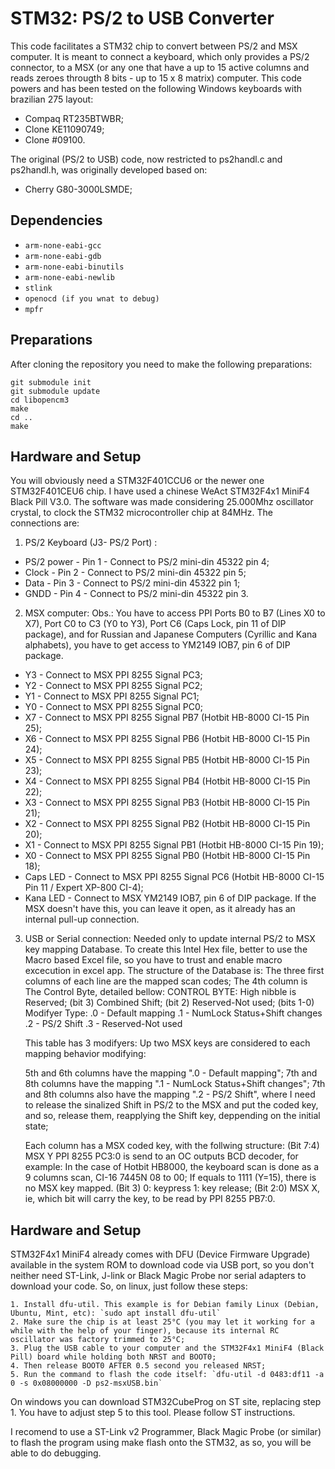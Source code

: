 # STM32: PS/2 to USB Converter

This code facilitates a STM32 chip to convert between PS/2 and MSX computer. It is meant to connect a keyboard, which only provides a PS/2 connector, to a MSX (or any one that have a up to 15 active columns and reads zeroes througth 8 bits - up to 15 x 8 matrix) computer.
This code powers and has been tested on the following Windows keyboards with brazilian 275 layout:
- Compaq RT235BTWBR;
- Clone KE11090749;
- Clone #09100.

The original (PS/2 to USB) code, now restricted to ps2handl.c and ps2handl.h, was originally developed based on:
- Cherry G80-3000LSMDE;

## Dependencies

- `arm-none-eabi-gcc`
- `arm-none-eabi-gdb`
- `arm-none-eabi-binutils`
- `arm-none-eabi-newlib`
- `stlink`
- `openocd (if you wnat to debug)`
- `mpfr`

## Preparations

After cloning the repository you need to make the following preparations:

```
git submodule init
git submodule update
cd libopencm3
make
cd ..
make
```

## Hardware and Setup

You will obviously need a STM32F401CCU6 or the newer one STM32F401CEU6 chip. I have used a chinese WeAct STM32F4x1 MiniF4 Black Pill V3.0. The software was made considering 25.000Mhz oscillator crystal, to clock the STM32 microcontroller chip at 84MHz. The connections are:

1) PS/2 Keyboard (J3- PS/2 Port) :
- PS/2 power - Pin 1 - Connect to PS/2 mini-din 45322 pin 4;
- Clock      - Pin 2 - Connect to PS/2 mini-din 45322 pin 5;
- Data       - Pin 3 - Connect to PS/2 mini-din 45322 pin 1;
- GNDD       - Pin 4 - Connect to PS/2 mini-din 45322 pin 3.

2) MSX computer:
Obs.: You have to access PPI Ports B0 to B7 (Lines X0 to X7), Port C0 to C3 (Y0 to Y3), Port C6 (Caps Lock, pin 11 of DIP package), and for Russian and Japanese Computers (Cyrillic and Kana alphabets), you have to get access to YM2149 IOB7, pin 6 of DIP package.
- Y3 - Connect to MSX PPI 8255 Signal PC3;
- Y2 - Connect to MSX PPI 8255 Signal PC2;
- Y1 - Connect to MSX PPI 8255 Signal PC1;
- Y0 - Connect to MSX PPI 8255 Signal PC0;
- X7 - Connect to MSX PPI 8255 Signal PB7 (Hotbit HB-8000 CI-15 Pin 25);
- X6 - Connect to MSX PPI 8255 Signal PB6 (Hotbit HB-8000 CI-15 Pin 24);
- X5 - Connect to MSX PPI 8255 Signal PB5 (Hotbit HB-8000 CI-15 Pin 23);
- X4 - Connect to MSX PPI 8255 Signal PB4 (Hotbit HB-8000 CI-15 Pin 22);
- X3 - Connect to MSX PPI 8255 Signal PB3 (Hotbit HB-8000 CI-15 Pin 21);
- X2 - Connect to MSX PPI 8255 Signal PB2 (Hotbit HB-8000 CI-15 Pin 20);
- X1 - Connect to MSX PPI 8255 Signal PB1 (Hotbit HB-8000 CI-15 Pin 19);
- X0 - Connect to MSX PPI 8255 Signal PB0 (Hotbit HB-8000 CI-15 Pin 18);
- Caps LED - Connect to MSX PPI 8255 Signal PC6 (Hotbit HB-8000 CI-15 Pin 11 / Expert XP-800 CI-4);
- Kana LED - Connect to MSX YM2149 IOB7, pin 6 of DIP package. If the MSX doesn't have this, you can leave it open, as it already has an internal pull-up connection.

3) USB or Serial connection: Needed only to update internal PS/2 to MSX key mapping Database. To create this Intel Hex file, better to use the Macro based Excel file, so you have to trust and enable macro excecution in excel app.
The structure of the Database is:
	The  three first columns of each line are the mapped scan codes;
	The 4th column is The Control Byte, detailed bellow:
	CONTROL BYTE:
		High nibble is Reserved;
		(bit 3) Combined Shift;
		(bit 2) Reserved-Not used;
		(bits 1-0) Modifyer Type:
		.0 - Default mapping
		.1 - NumLock Status+Shift changes
		.2 - PS/2 Shift
		.3 - Reserved-Not used
	
	This table has 3 modifyers: Up two MSX keys are considered to each mapping behavior modifying:
	
	5th and 6th columns have the mapping ".0 - Default mapping";
	7th and 8th columns have the mapping ".1 - NumLock Status+Shift changes";
	7th and 8th columns also have the mapping ".2 - PS/2 Shift", where I need to
	release the sinalized Shift in PS/2 to the MSX and put the coded key, and so,
	release them, reapplying the Shift key, deppending on the initial state;
	
	
	Each column has a MSX coded key, with the follwing structure:
	(Bit 7:4) MSX Y PPI 8255 PC3:0 is send to an OC outputs BCD decoder, for example:
					 In the case of Hotbit HB8000, the keyboard scan is done as a 9 columns scan, CI-16 7445N 08 to 00;
					 If equals to 1111 (Y=15), there is no MSX key mapped.
	(Bit 3)	 		 0: keypress
					 1: key release;
	(Bit 2:0) MSX X, ie, which bit will carry the key, to be read by PPI 8255 PB7:0.
	

## Hardware and Setup
STM32F4x1 MiniF4 already comes with DFU (Device Firmware Upgrade) available in the system ROM to download code via USB port, so you don't neither need ST-Link, J-link or Black Magic Probe nor serial adapters to download your code. So, on linux, just follow these steps:

    1. Install dfu-util. This example is for Debian family Linux (Debian, Ubuntu, Mint, etc): `sudo apt install dfu-util`
    2. Make sure the chip is at least 25°C (you may let it working for a while with the help of your finger), because its internal RC oscillator was factory trimmed to 25°C;
    3. Plug the USB cable to your computer and the STM32F4x1 MiniF4 (Black Pill) board while holding both NRST and BOOT0;
    4. Then release BOOT0 AFTER 0.5 second you released NRST;
    5. Run the command to flash the code itself: `dfu-util -d 0483:df11 -a 0 -s 0x08000000 -D ps2-msxUSB.bin`

On windows you can download STM32CubeProg on ST site, replacing step 1. You have to adjust step 5 to this tool. Please follow ST instructions.

I recomend to use a ST-Link v2 Programmer, Black Magic Probe (or similar) to flash the program using make flash onto the STM32, as so, you will be able to do debugging.
